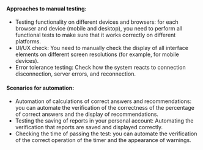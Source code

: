 #### Approaches to manual testing:  
* Testing functionality on different devices and browsers: for each browser and device (mobile and desktop), you need to perform all functional tests to make sure that it works correctly on different platforms.
* UI/UX check: You need to manually check the display of all interface elements on different screen resolutions (for example, for mobile devices).
* Error tolerance testing: Check how the system reacts to connection disconnection, server errors, and reconnection.
#### Scenarios for automation:  
* Automation of calculations of correct answers and recommendations: you can automate the verification of the correctness of the percentage of correct answers and the display of recommendations.
* Testing the saving of reports in your personal account: Automating the verification that reports are saved and displayed correctly.
* Checking the time of passing the test: you can automate the verification of the correct operation of the timer and the appearance of warnings.
